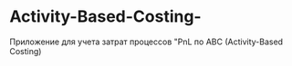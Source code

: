 # Activity-Based-Costing-
Приложение для учета затрат процессов "PnL по ABC (Activity-Based Costing)
